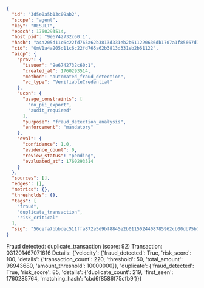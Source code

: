 ```json
{
  "id": "3d5e0a5b13c09ab2",
  "scope": "agent",
  "key": "RESULT",
  "epoch": 1760293514,
  "host_pid": "9e6742732c60:1",
  "hash": "a4a205d11c6c22fd765a62b3813d331eb2b611220636db1707a1f85667d104d4",
  "cid": "QmV1a4a205d11c6c22fd765a62b3813d331eb2b61122",
  "aicp": {
    "prov": {
      "issuer": "9e6742732c60:1",
      "created_at": 1760293514,
      "method": "automated_fraud_detection",
      "vc_type": "VerifiableCredential"
    },
    "ucon": {
      "usage_constraints": [
        "no_pii_export",
        "audit_required"
      ],
      "purpose": "fraud_detection_analysis",
      "enforcement": "mandatory"
    },
    "eval": {
      "confidence": 1.0,
      "evidence_count": 0,
      "review_status": "pending",
      "evaluated_at": 1760293514
    }
  },
  "sources": [],
  "edges": [],
  "metrics": {},
  "thresholds": {},
  "tags": [
    "fraud",
    "duplicate_transaction",
    "risk_critical"
  ],
  "sig": "56cefa7bbbdec511ffa872e5d9bf8845e2b0115024408785962cb00db75b7695"
}
```

Fraud detected: duplicate_transaction (score: 92)
Transaction: 031201467071616
Details: {'velocity': {'fraud_detected': True, 'risk_score': 100, 'details': {'transaction_count': 220, 'threshold': 50, 'total_amount': 98943680, 'amount_threshold': 10000000}}, 'duplicate': {'fraud_detected': True, 'risk_score': 85, 'details': {'duplicate_count': 219, 'first_seen': 1760285764, 'matching_hash': 'cbd6f8586f75cfb9'}}}